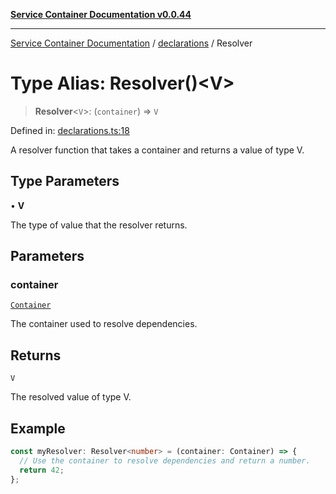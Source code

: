 [**Service Container Documentation v0.0.44**](../../README.md)

***

[Service Container Documentation](../../modules.md) / [declarations](../README.md) / Resolver

# Type Alias: Resolver()\<V\>

> **Resolver**\<`V`\>: (`container`) => `V`

Defined in: [declarations.ts:18](https://github.com/stonemjs/service-container/blob/249b060f7936ebb0ea1e26fa167dc5f8fc0b9bc3/src/declarations.ts#L18)

A resolver function that takes a container and returns a value of type V.

## Type Parameters

• **V**

The type of value that the resolver returns.

## Parameters

### container

[`Container`](../../Container/classes/Container.md)

The container used to resolve dependencies.

## Returns

`V`

The resolved value of type V.

## Example

```typescript
const myResolver: Resolver<number> = (container: Container) => {
  // Use the container to resolve dependencies and return a number.
  return 42;
};
```

